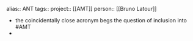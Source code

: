 alias:: ANT
tags::
project:: [[AMT]]
person:: [[Bruno Latour]]

- the coincidentally close acronym begs the question of inclusion into #AMT
-
